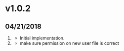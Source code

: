 # v1.0.2
##  04/21/2018

1. [](#new)
    * Initial implementation.
2. [](#update)
    * make sure permission on new user file is correct

